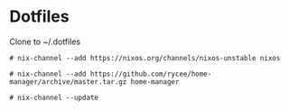 # Dotfiles




Clone to ~/.dotfiles

`# nix-channel --add https://nixos.org/channels/nixos-unstable nixos`

`# nix-channel --add https://github.com/rycee/home-manager/archive/master.tar.gz home-manager`

`# nix-channel --update`
